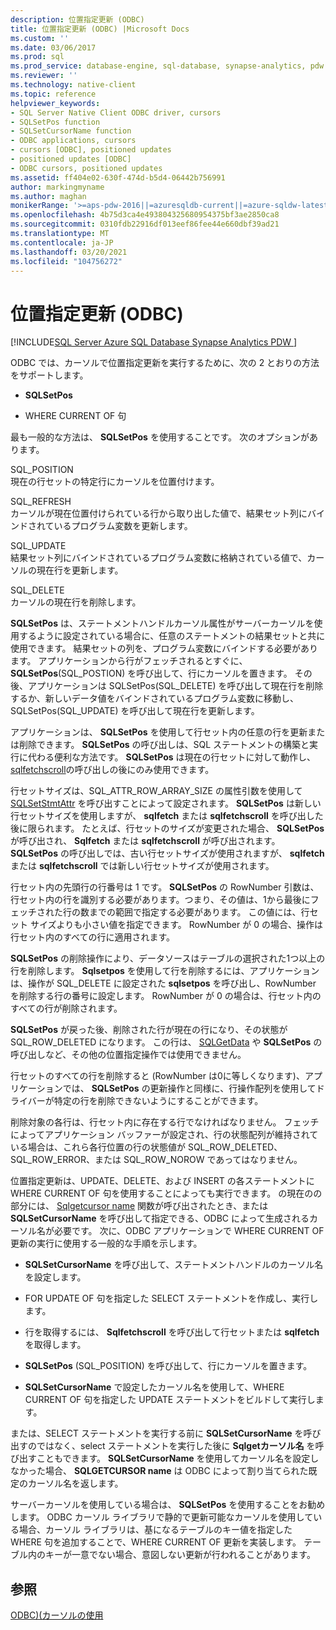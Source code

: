 ```yaml
---
description: 位置指定更新 (ODBC)
title: 位置指定更新 (ODBC) |Microsoft Docs
ms.custom: ''
ms.date: 03/06/2017
ms.prod: sql
ms.prod_service: database-engine, sql-database, synapse-analytics, pdw
ms.reviewer: ''
ms.technology: native-client
ms.topic: reference
helpviewer_keywords:
- SQL Server Native Client ODBC driver, cursors
- SQLSetPos function
- SQLSetCursorName function
- ODBC applications, cursors
- cursors [ODBC], positioned updates
- positioned updates [ODBC]
- ODBC cursors, positioned updates
ms.assetid: ff404e02-630f-474d-b5d4-06442b756991
author: markingmyname
ms.author: maghan
monikerRange: '>=aps-pdw-2016||=azuresqldb-current||=azure-sqldw-latest||>=sql-server-2016||>=sql-server-linux-2017||=azuresqldb-mi-current'
ms.openlocfilehash: 4b75d3ca4e493804325680954375bf3ae2850ca8
ms.sourcegitcommit: 0310fdb22916df013eef86fee44e660dbf39ad21
ms.translationtype: MT
ms.contentlocale: ja-JP
ms.lasthandoff: 03/20/2021
ms.locfileid: "104756272"
---
```

# <a name="positioned-updates-odbc"></a>位置指定更新 (ODBC)
[!INCLUDE[SQL Server Azure SQL Database Synapse Analytics PDW ](../../includes/applies-to-version/sql-asdb-asdbmi-asa-pdw.md)]

  ODBC では、カーソルで位置指定更新を実行するために、次の 2 とおりの方法をサポートします。  
  
-   **SQLSetPos**  
  
-   WHERE CURRENT OF 句  
  
 最も一般的な方法は、 **SQLSetPos** を使用することです。 次のオプションがあります。  
  
 SQL_POSITION  
 現在の行セットの特定行にカーソルを位置付けます。  
  
 SQL_REFRESH  
 カーソルが現在位置付けられている行から取り出した値で、結果セット列にバインドされているプログラム変数を更新します。  
  
 SQL_UPDATE  
 結果セット列にバインドされているプログラム変数に格納されている値で、カーソルの現在行を更新します。  
  
 SQL_DELETE  
 カーソルの現在行を削除します。  
  
 **SQLSetPos** は、ステートメントハンドルカーソル属性がサーバーカーソルを使用するように設定されている場合に、任意のステートメントの結果セットと共に使用できます。 結果セットの列を、プログラム変数にバインドする必要があります。 アプリケーションから行がフェッチされるとすぐに、 **SQLSetPos**(SQL_POSTION) を呼び出して、行にカーソルを置きます。 その後、アプリケーションは SQLSetPos(SQL_DELETE) を呼び出して現在行を削除するか、新しいデータ値をバインドされているプログラム変数に移動し、SQLSetPos(SQL_UPDATE) を呼び出して現在行を更新します。  
  
 アプリケーションは、 **SQLSetPos** を使用して行セット内の任意の行を更新または削除できます。 **SQLSetPos** の呼び出しは、SQL ステートメントの構築と実行に代わる便利な方法です。 **SQLSetPos** は現在の行セットに対して動作し、 [sqlfetchscroll](../../relational-databases/native-client-odbc-api/sqlfetchscroll.md)の呼び出しの後にのみ使用できます。  
  
 行セットサイズは、SQL_ATTR_ROW_ARRAY_SIZE の属性引数を使用して [SQLSetStmtAttr](../../relational-databases/native-client-odbc-api/sqlsetstmtattr.md) を呼び出すことによって設定されます。 **SQLSetPos** は新しい行セットサイズを使用しますが、 **sqlfetch** または **sqlfetchscroll** を呼び出した後に限られます。 たとえば、行セットのサイズが変更された場合、 **SQLSetPos** が呼び出され、 **Sqlfetch** または **sqlfetchscroll** が呼び出されます。 **SQLSetPos** の呼び出しでは、古い行セットサイズが使用されますが、 **sqlfetch** または **sqlfetchscroll** では新しい行セットサイズが使用されます。  
  
 行セット内の先頭行の行番号は 1 です。 **SQLSetPos** の RowNumber 引数は、行セット内の行を識別する必要があります。つまり、その値は、1から最後にフェッチされた行の数までの範囲で指定する必要があります。 この値には、行セット サイズよりも小さい値を指定できます。 RowNumber が 0 の場合、操作は行セット内のすべての行に適用されます。  
  
 **SQLSetPos** の削除操作により、データソースはテーブルの選択された1つ以上の行を削除します。 **Sqlsetpos** を使用して行を削除するには、アプリケーションは、操作が SQL_DELETE に設定された **sqlsetpos** を呼び出し、RowNumber を削除する行の番号に設定します。 RowNumber が 0 の場合は、行セット内のすべての行が削除されます。  
  
 **SQLSetPos** が戻った後、削除された行が現在の行になり、その状態が SQL_ROW_DELETED になります。 この行は、 [SQLGetData](../../relational-databases/native-client-odbc-api/sqlgetdata.md) や **SQLSetPos** の呼び出しなど、その他の位置指定操作では使用できません。  
  
 行セットのすべての行を削除すると (RowNumber は0に等しくなります)、アプリケーションでは、 **SQLSetPos** の更新操作と同様に、行操作配列を使用してドライバーが特定の行を削除できないようにすることができます。  
  
 削除対象の各行は、行セット内に存在する行でなければなりません。 フェッチによってアプリケーション バッファーが設定され、行の状態配列が維持されている場合は、これら各行位置の行の状態値が SQL_ROW_DELETED、SQL_ROW_ERROR、または SQL_ROW_NOROW であってはなりません。  
  
 位置指定更新は、UPDATE、DELETE、および INSERT の各ステートメントに WHERE CURRENT OF 句を使用することによっても実行できます。 の現在のの部分には、 [Sqlgetcursor name](../../relational-databases/native-client-odbc-api/sqlgetcursorname.md) 関数が呼び出されたとき、または **SQLSetCursorName** を呼び出して指定できる、ODBC によって生成されるカーソル名が必要です。 次に、ODBC アプリケーションで WHERE CURRENT OF 更新の実行に使用する一般的な手順を示します。  
  
-   **SQLSetCursorName** を呼び出して、ステートメントハンドルのカーソル名を設定します。  
  
-   FOR UPDATE OF 句を指定した SELECT ステートメントを作成し、実行します。  
  
-   行を取得するには、 **Sqlfetchscroll** を呼び出して行セットまたは **sqlfetch** を取得します。  
  
-   **SQLSetPos** (SQL_POSITION) を呼び出して、行にカーソルを置きます。  
  
-   **SQLSetCursorName** で設定したカーソル名を使用して、WHERE CURRENT OF 句を指定した UPDATE ステートメントをビルドして実行します。  
  
 または、SELECT ステートメントを実行する前に **SQLSetCursorName** を呼び出すのではなく、select ステートメントを実行した後に **Sqlgetカーソル名** を呼び出すこともできます。 **SQLSetCursorName** を使用してカーソル名を設定しなかった場合、 **SQLGETCURSOR name** は ODBC によって割り当てられた既定のカーソル名を返します。  
  
 サーバーカーソルを使用している場合は、 **SQLSetPos** を使用することをお勧めします。 ODBC カーソル ライブラリで静的で更新可能なカーソルを使用している場合、カーソル ライブラリは、基になるテーブルのキー値を指定した WHERE 句を追加することで、WHERE CURRENT OF 更新を実装します。 テーブル内のキーが一意でない場合、意図しない更新が行われることがあります。  
  
## <a name="see-also"></a>参照  
 [ODBC&#41;&#40;カーソルの使用 ](../../relational-databases/native-client-odbc-cursors/using-cursors-odbc.md)  
  
  
